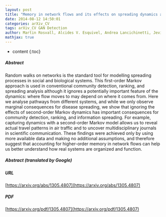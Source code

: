 ```yaml
---
layout: post
title: "Memory in network flows and its effects on spreading dynamics and community detection"
date: 2014-08-12 14:50:01
categories: arXiv_CV
tags: arXiv_CV GAN Detection
author: Martin Rosvall, Alcides V. Esquivel, Andrea Lancichinetti, Jevin D. West, Renaud Lambiotte
mathjax: true
---
```


* content
{:toc}

##### Abstract
Random walks on networks is the standard tool for modelling spreading processes in social and biological systems. This first-order Markov approach is used in conventional community detection, ranking, and spreading analysis although it ignores a potentially important feature of the dynamics: where flow moves to may depend on where it comes from. Here we analyse pathways from different systems, and while we only observe marginal consequences for disease spreading, we show that ignoring the effects of second-order Markov dynamics has important consequences for community detection, ranking, and information spreading. For example, capturing dynamics with a second-order Markov model allows us to reveal actual travel patterns in air traffic and to uncover multidisciplinary journals in scientific communication. These findings were achieved only by using more available data and making no additional assumptions, and therefore suggest that accounting for higher-order memory in network flows can help us better understand how real systems are organized and function.

##### Abstract (translated by Google)


##### URL
[https://arxiv.org/abs/1305.4807](https://arxiv.org/abs/1305.4807)

##### PDF
[https://arxiv.org/pdf/1305.4807](https://arxiv.org/pdf/1305.4807)

